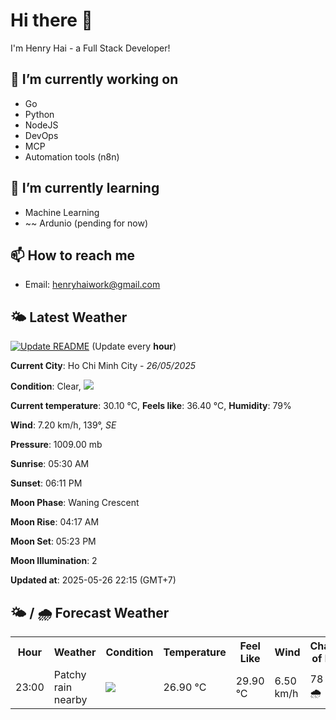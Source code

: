 # Hi there 👋

I'm Henry Hai - a Full Stack Developer!

## 🔭 I’m currently working on

- Go
- Python
- NodeJS
- DevOps
- MCP
- Automation tools (n8n)

## 🌱 I’m currently learning

- Machine Learning
- ~~ Ardunio (pending for now)

## 📫 How to reach me

- Email: <henryhaiwork@gmail.com>

## 🌤️ Latest Weather
[![Update README](https://github.com/henry0hai/henry0hai/actions/workflows/udpateReadme.yml/badge.svg)](https://github.com/henry0hai/henry0hai/actions/workflows/udpateReadme.yml)
(Update every **hour**)
<!-- CURRENT_WEATHER:START -->
**Current City**: Ho Chi Minh City - *26/05/2025*

**Condition**: Clear, <img src="https://cdn.weatherapi.com/weather/64x64/night/113.png"/>

**Current temperature**: 30.10 °C, **Feels like**: 36.40 °C, **Humidity**: 79%

**Wind**: 7.20 km/h, 139°, *SE*

**Pressure**: 1009.00 mb

**Sunrise**: 05:30 AM

**Sunset**: 06:11 PM

**Moon Phase**: Waning Crescent

**Moon Rise**: 04:17 AM

**Moon Set**: 05:23 PM

**Moon Illumination**: 2

**Updated at**: 2025-05-26 22:15 (GMT+7)<!-- CURRENT_WEATHER:END -->

## 🌤️ / 🌧️ Forecast Weather
<!-- FORECAST_WEATHER:START -->
<table>
		<tr>
			<th>Hour</th>
			<th>Weather</th>
			<th>Condition</th>
			<th>Temperature</th>
			<th>Feel Like</th>
			<th>Wind</th>
			<th>Chance of Rain</th>
		</tr>
				<tr>
					<td>23:00</td>
					<td>Patchy rain nearby</td>
					<td><img src='https://cdn.weatherapi.com/weather/64x64/night/176.png'/></td>
					<td>26.90 °C</td>
					<td>29.90 °C</td>
					<td>6.50 km/h</td>
					<td>78 % 🌧️</td>
				</tr>
</table>
<!-- FORECAST_WEATHER:END -->
